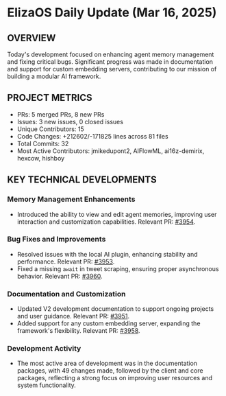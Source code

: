 # ElizaOS Daily Update (Mar 16, 2025)

## OVERVIEW 
Today's development focused on enhancing agent memory management and fixing critical bugs. Significant progress was made in documentation and support for custom embedding servers, contributing to our mission of building a modular AI framework.

## PROJECT METRICS
- PRs: 5 merged PRs, 8 new PRs
- Issues: 3 new issues, 0 closed issues
- Unique Contributors: 15
- Code Changes: +212602/-171825 lines across 81 files
- Total Commits: 32
- Most Active Contributors: jmikedupont2, AIFlowML, ai16z-demirix, hexcow, hishboy

## KEY TECHNICAL DEVELOPMENTS

### Memory Management Enhancements
- Introduced the ability to view and edit agent memories, improving user interaction and customization capabilities. Relevant PR: [#3954](https://github.com/elizaos/eliza/pull/3954).

### Bug Fixes and Improvements
- Resolved issues with the local AI plugin, enhancing stability and performance. Relevant PR: [#3953](https://github.com/elizaos/eliza/pull/3953).
- Fixed a missing `await` in tweet scraping, ensuring proper asynchronous behavior. Relevant PR: [#3960](https://github.com/elizaos/eliza/pull/3960).

### Documentation and Customization
- Updated V2 development documentation to support ongoing projects and user guidance. Relevant PR: [#3951](https://github.com/elizaos/eliza/pull/3951).
- Added support for any custom embedding server, expanding the framework's flexibility. Relevant PR: [#3958](https://github.com/elizaos/eliza/pull/3958).

### Development Activity
- The most active area of development was in the documentation packages, with 49 changes made, followed by the client and core packages, reflecting a strong focus on improving user resources and system functionality.